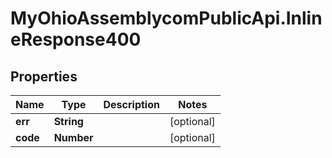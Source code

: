 # MyOhioAssemblycomPublicApi.InlineResponse400

## Properties
Name | Type | Description | Notes
------------ | ------------- | ------------- | -------------
**err** | **String** |  | [optional] 
**code** | **Number** |  | [optional] 

